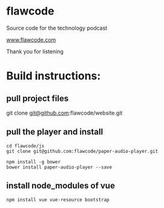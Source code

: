 # flawcode

Source code for the technology podcast

www.flawcode.com

Thank you for listening

# Build instructions:

## pull project files
git clone git@github.com:flawcode/website.git

## pull the player and install
```
cd flawcode/js
git clone git@github.com:flawcode/paper-audio-player.git

npm install -g bower
bower install paper-audio-player --save
```

## install node_modules of vue
```
npm install vue vue-resource bootstrap
```

